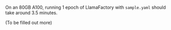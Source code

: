 On an 80GB A100, running 1 epoch of LlamaFactory with `sample.yaml` should take around 3.5 minutes.

(To be filled out more)